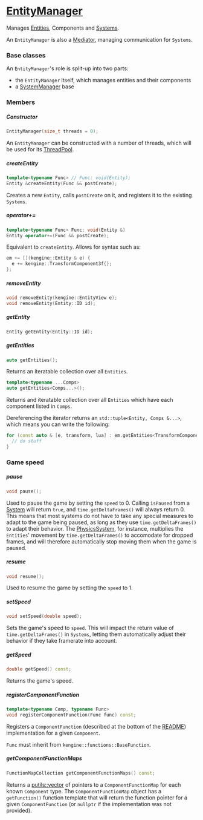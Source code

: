 # [EntityManager](EntityManager.hpp)

Manages [Entities](Entity.md), Components and [Systems](System.md).

An `EntityManager` is also a [Mediator](https://github.com/phisko/putils/blob/master/mediator/README.md), managing communication for `Systems`.

### Base classes

An `EntityManager`'s role is split-up into two parts:

* the `EntityManager` itself, which manages entities and their components
* a [SystemManager](SystemManager.md) base

### Members

##### Constructor

```cpp
EntityManager(size_t threads = 0);
```
An `EntityManager` can be constructed with a number of threads, which will be used for its [ThreadPool](https://github.com/phisko/putils/blob/master/ThreadPool.hpp).

##### createEntity

```cpp
template<typename Func> // Func: void(Entity);
Entity &createEntity(Func && postCreate);
```

Creates a new `Entity`, calls `postCreate` on it, and registers it to the existing `Systems`.

##### operator+=

```cpp
template<typename Func> Func: void(Entity &)
Entity operator+=(Func && postCreate);
```

Equivalent to `createEntity`. Allows for syntax such as:

```cpp
em += [](kengine::Entity & e) {
  e += kengine::TransformComponent3f{};
};
```

##### removeEntity

```cpp
void removeEntity(kengine::EntityView e);
void removeEntity(Entity::ID id);
```

##### getEntity

```cpp
Entity getEntity(Entity::ID id);
```

##### getEntities

```cpp
auto getEntities();
```

Returns an iteratable collection over all `Entities`.

```cpp
template<typename ...Comps>
auto getEntities<Comps...>();
```

Returns and iteratable collection over all `Entities` which have each component listed in `Comps`.

Dereferencing the iterator returns an `std::tuple<Entity, Comps &...>`, which means you can write the following:
```cpp
for (const auto & [e, transform, lua] : em.getEntities<TransformComponent3f, LuaComponent>()) {
  // do stuff
}
```

### Game speed

##### pause

```cpp
void pause();
```

Used to pause the game by setting the `speed` to 0. Calling `isPaused` from a [System](System.md) will return `true`, and `time.getDeltaFrames()` will always return 0. This means that most systems do not have to take any special measures to adapt to the game being paused, as long as they use `time.getDeltaFrames()` to adapt their behavior. The [PhysicsSystem](common/systems/PhysicsSystem.md), for instance, multiplies the `Entities`' movement by `time.getDeltaFrames()` to accomodate for dropped frames, and will therefore automatically stop moving them when the game is paused.

##### resume

```cpp
void resume();
```

Used to resume the game by setting the `speed` to 1.

##### setSpeed

```cpp
void setSpeed(double speed);
```

Sets the game's speed to `speed`. This will impact the return value of `time.getDeltaFrames()` in `Systems`, letting them automatically adjust their behavior if they take framerate into account.

##### getSpeed

```cpp
double getSpeed() const;
```

Returns the game's speed.

##### registerComponentFunction

```cpp
template<typename Comp, typename Func>
void registerComponentFunction(Func func) const;
```

Registers a `ComponentFunction` (described at the bottom of the [README](README.md)) implementation for a given `Component`.

`Func` must inherit from `kengine::functions::BaseFunction`.

##### getComponentFunctionMaps

```cpp
FunctionMapCollection getComponentFunctionMaps() const;
```

Returns a [putils::vector](putils/vector.hpp) of pointers to a `ComponentFunctionMap` for each known `Component` type. The `ComponentFunctionMap` object has a `getFunction()` function template that will return the function pointer for a given `ComponentFunction` (or `nullptr` if the implementation was not provided).